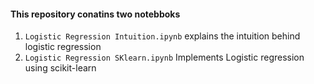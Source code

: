 #### This repository conatins two notebboks
1. `Logistic Regression Intuition.ipynb` explains the intuition behind logistic regression
2. `Logistic Regression SKlearn.ipynb` Implements Logistic regression using scikit-learn